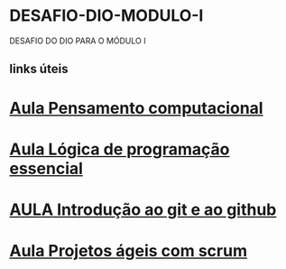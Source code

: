 # DESAFIO-DIO-MODULO-I
DESAFIO DO DIO PARA O MÓDULO I

## links úteis
# [Aula Pensamento computacional](https://web.dio.me/course/pensamento-computacional/learning/050675c1-8a7f-476b-a778-9b1c7eb75744?back=/track/carrefour-web-developer&tab=undefined&moduleId=undefined)
# [Aula Lógica de programação essencial](https://web.dio.me/course/logica-de-programacao-essencial/learning/aea1ea26-fd56-417d-8272-6e15253f4405?back=/track/carrefour-web-developer&tab=undefined&moduleId=undefined)
# [AULA Introdução ao git e ao github](https://web.dio.me/course/introducao-ao-git-e-ao-github/learning/75b9fe49-6ed4-4480-83a7-7e37fc356aa9?back=/track/carrefour-web-developer&tab=undefined&moduleId=undefined)
# [Aula Projetos ágeis com scrum](https://web.dio.me/course/projetos-ageis-com-scrum-1/learning/d85f3166-2d0d-4a68-b646-2b4cd99e7698?back=/track/carrefour-web-developer&tab=undefined&moduleId=undefined)

